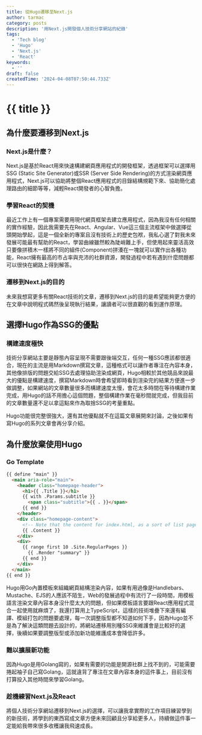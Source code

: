 ```yaml
---
title: 從Hugo遷移至Next.js
author: tarmac
category: posts
description: '用Next.js開發個人技術分享網站的紀錄'
tags:
  - 'Tech blog'
  - 'Hugo'
  - 'Next.js'
  - 'React'
keywords:
  - ''
draft: false
createdTime: '2024-04-08T07:50:44.733Z'
---
```


# {{ title }}


## 為什麼要遷移到Next.js

### Next.js是什麼？

Next.js是基於React用來快速構建網頁應用程式的開發框架，透過框架可以選擇用SSG (Static Site Generator)或SSR (Server Side Rendering)的方式渲染網頁應用程式，Next.js可以協助將整個React應用程式的目錄結構規範下來、協助簡化處理路由的細節等等，減輕React開發者的心智負擔。

### 學習React的契機

最近工作上有一個專案需要用現代網頁框架去建立應用程式，因為我沒有任何相關的實作經驗，因此我需要先在React、Angular、Vue這三個主流框架中做選擇從頭開始學起，這是一個全新的專案且沒有技術上的歷史包袱，我私心選了對我未來發展可能最有幫助的React，學習曲線雖然較為陡峭難上手，但使用起來靈活高效只要像拼積木一樣將不同的組件(Component)拼湊在一塊就可以實作出各種功能，React擁有最高的市占率與充沛的社群資源，開發過程中若有遇到什麼問題都可以很快在網路上得到解答。

### 遷移到Next.js的目的

未來我想寫更多有關React技術的文章，遷移到Next.js的目的是希望能夠更方便的在文章中說明程式碼然後呈現執行結果，讓讀者可以很直觀的看到運作原理。

## 選擇Hugo作為SSG的優點

### 構建速度極快

技術分享網站主要是靜態內容呈現不需要跟後端交互，任何一種SSG應該都很適合，現在的主流是用Markdown撰寫文章，這種格式可以讓作者專注在內容本身，其他像排版的問題交給SSG去處理協助渲染成網頁，Hugo相較於其他競品來說最大的優點是構建速度，撰寫Markdown時會希望即時看到渲染完的結果方便進一步做調整，如果網站的文章數量很多而構建速度太慢，會花太多時間在等待構建作業完成，用Hugo的話不用擔心這個問題，整個構建作業在毫秒間就完成，但我目前的文章數量還不足以拿這點來作為取捨SSG的考量重點。

Hugo功能很完整很強大，還有其他優點就不在這篇文章展開來討論，之後如果有寫Hugo的系列文章會再分享介紹。

## 為什麼放棄使用Hugo

### Go Template

```html
{{ define "main" }}
  <main aria-role="main">
    <header class="homepage-header">
      <h1>{{ .Title }}</h1>
      {{ with .Params.subtitle }}
        <span class="subtitle">{{ . }}</span>
      {{ end }}
    </header>
    <div class="homepage-content">
      <!-- Note that the content for index.html, as a sort of list page, will pull from content/_index.md -->
      {{ .Content }}
    </div>
    <div>
      {{ range first 10 .Site.RegularPages }}
        {{ .Render "summary" }}
      {{ end }}
    </div>
  </main>
{{ end }}
```

Hugo用Go內置模板來組織網頁結構渲染內容，如果有用過像是Handlebars、Mustache、EJS的人應該不陌生，Web的發展過程中有流行了一段時間，用模板語言渲染文章內容本身沒什麼太大的問題，但如果模板語言要跟React應用程式混合一起使用就麻煩了，我還打算用上TypeScript，這樣的技術堆疊下來還有編譯、模組打包的問題要處理，每一次調整版型都不知道如何下手，因為Hugo並不是為了解決這類問題去設計的，將網站遷移用別種SSG來維護會是比較好的選擇，後續如果要調整版型或添加新功能維護成本會降低許多。

### 難以擴展新功能

因為Hugo是用Golang寫的，如果有需要的功能是開源社群上找不到的，可能需要捲起袖子自己寫Golang，這就違背了專注在文章內容本身的這件事上，目前沒有打算投入其他時間來學習Golang。

### 趁機練習Next.js及React

將個人技術分享網站遷移到Next.js的選擇，可以讓我拿實際的工作項目練習學到的新技術，將學到的東西寫成文章方便未來回顧且分享給更多人，持續做這件事一定能給我帶來很多收穫讓我飛速成長。
